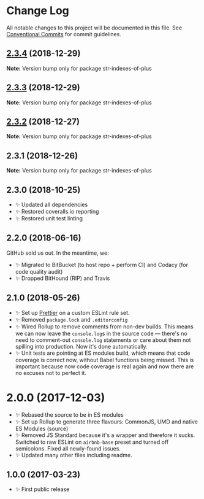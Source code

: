 # Change Log

All notable changes to this project will be documented in this file.
See [Conventional Commits](https://conventionalcommits.org) for commit guidelines.

## [2.3.4](https://bitbucket.org/codsen/codsen/src/master/packages/str-indexes-of-plus/compare/str-indexes-of-plus@2.3.3...str-indexes-of-plus@2.3.4) (2018-12-29)

**Note:** Version bump only for package str-indexes-of-plus





## [2.3.3](https://bitbucket.org/codsen/codsen/src/master/packages/str-indexes-of-plus/compare/str-indexes-of-plus@2.3.2...str-indexes-of-plus@2.3.3) (2018-12-29)

**Note:** Version bump only for package str-indexes-of-plus





## [2.3.2](https://bitbucket.org/codsen/codsen/src/master/packages/str-indexes-of-plus/compare/str-indexes-of-plus@2.3.1...str-indexes-of-plus@2.3.2) (2018-12-27)

**Note:** Version bump only for package str-indexes-of-plus





## 2.3.1 (2018-12-26)

**Note:** Version bump only for package str-indexes-of-plus





## 2.3.0 (2018-10-25)

- ✨ Updated all dependencies
- ✨ Restored coveralls.io reporting
- ✨ Restored unit test linting

## 2.2.0 (2018-06-16)

GitHub sold us out. In the meantime, we:

- ✨ Migrated to BitBucket (to host repo + perform CI) and Codacy (for code quality audit)
- ✨ Dropped BitHound (RIP) and Travis

## 2.1.0 (2018-05-26)

- ✨ Set up [Prettier](https://prettier.io) on a custom ESLint rule set.
- ✨ Removed `package.lock` and `.editorconfig`
- ✨ Wired Rollup to remove comments from non-dev builds. This means we can now leave the `console.log`s in the source code — there's no need to comment-out `console.log` statements or care about them not spilling into production. Now it's done automatically.
- ✨ Unit tests are pointing at ES modules build, which means that code coverage is correct now, without Babel functions being missed. This is important because now code coverage is real again and now there are no excuses not to perfect it.

# 2.0.0 (2017-12-03)

- ✨ Rebased the source to be in ES modules
- ✨ Set up Rollup to generate three flavours: CommonJS, UMD and native ES Modules (source)
- ✨ Removed JS Standard because it's a wrapper and therefore it sucks. Switched to raw ESLint on `airbnb-base` preset and turned off semicolons. Fixed all newly-found issues.
- ✨ Updated many other files including readme.

## 1.0.0 (2017-03-23)

- ✨ First public release
